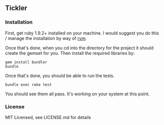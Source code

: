 ## Tickler

### Installation
First, get ruby 1.9.2+ installed on your machine.  I would suggest you do this /
manage the installation by way of [rvm](http://rvm.beginrescueend.com).

Once that's done, when you cd into the directory for the project it should
create the gemset for you.  Then install the required libraries by:

    gem install bundler
    bundle

Once that's done, you should be able to run the tests.

    bundle exec rake test

You should see them all pass.  It's working on your system at this point.

### License
MIT Licensed, see LICENSE.md for details
